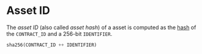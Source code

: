 # Asset ID

The _asset ID_ (also called _asset hash_) of a asset is computed as
the [hash](../cryptographic_primitives.md#hashing) of the `CONTRACT_ID` and a 256-bit `IDENTIFIER`.

```python
sha256(CONTRACT_ID ++ IDENTIFIER)
```
